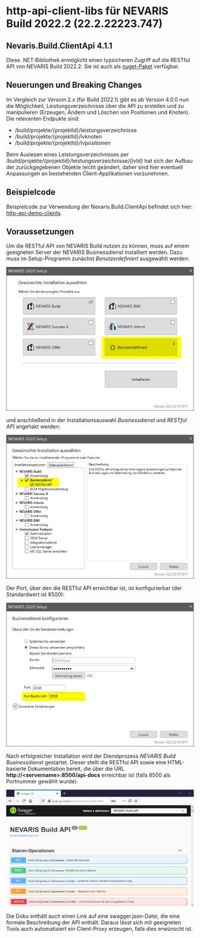 # http-api-client-libs für NEVARIS Build 2022.2 (22.2.22223.747)

## Nevaris.Build.ClientApi 4.1.1

Diese .NET-Bibliothek ermöglicht einen typsicheren Zugriff auf die RESTful API
von NEVARIS Build 2022.2. Sie ist auch als
[nuget-Paket](https://www.nuget.org/packages/Nevaris.Build.ClientApi/) verfügbar.

## Neuerungen und Breaking Changes ##

Im Vergleich zur Versoin 2.x (für Build 2022.1) gibt es ab Version 4.0.0
nun die Möglichkeit, Leistungsverzeichnisse über die API zu erstellen und zu manipulieren
(Erzeugen, Ändern und Löschen von Positionen und Knoten). Die relevanten
Endpukte sind:

- /build/projekte/{projektId}/leistungsverzeichnisse
- /build/projekte/{projektId}/lvknoten
- /build/projekte/{projektId}/lvpositionen

Beim Auslesen eines Leistungsverzeichnisses per
/build/projekte/{projektId}/leistungsverzeichnisse/{lvId} hat sich der 
Aufbau der zurückgegebenen Objekte leicht geändert, daher sind hier
eventuell Anpassungen an bestehenden Client-Applikationen vorzunehmen.

## Beispielcode ##

Beispielcode zur Verwendung der Nevaris.Build.ClientApi befindet sich hier:
[http-api-demo-clients](https://github.com/NEVARISBausoftwareGmbH/http-api-demo-clients).

## Voraussetzungen ##

Um die RESTful API von NEVARIS Build nutzen zu können, muss auf einem geeigneten Server
der NEVARIS Businessdienst installiert werden. Dazu muss im Setup-Programm
zunächst _Benutzerdefiniert_ ausgewählt werden:

![SetupBenutzerdefiniert](Docs/SetupBenutzerdefiniert.png)

und anschließend in der Installationsauswahl _Businessdienst_ und _RESTful API_ angehakt werden:

![SetupAuswahl](Docs/SetupAuswahl.png)

Der Port, über den die RESTful API erreichbar ist, ist konfigurierbar (der Standardwert ist 8500):

![SetupBusinessdienstKonfiguration](Docs/SetupBusinessdienstKonfiguration.png)

Nach erfolgreicher Installation wird der Dienstprozess _NEVARIS Build Businessdienst_ gestartet. Dieser stellt
die RESTful API sowie eine HTML-basierte Dokumentation bereit, die über die
URL **http://\<servername\>:8500/api-docs** erreichbar ist (falls 8500 als Portnummer gewählt wurde):

![SwaggerDoku](Docs/SwaggerDoku.png)

Die Doku enthält auch einen Link auf eine swagger.json-Datei, die eine formale Beschreibung der API enthält.
Daraus lässt sich mit geeigneten Tools auch automatisiert ein Client-Proxy erzeugen, falls dies erwünscht ist.

